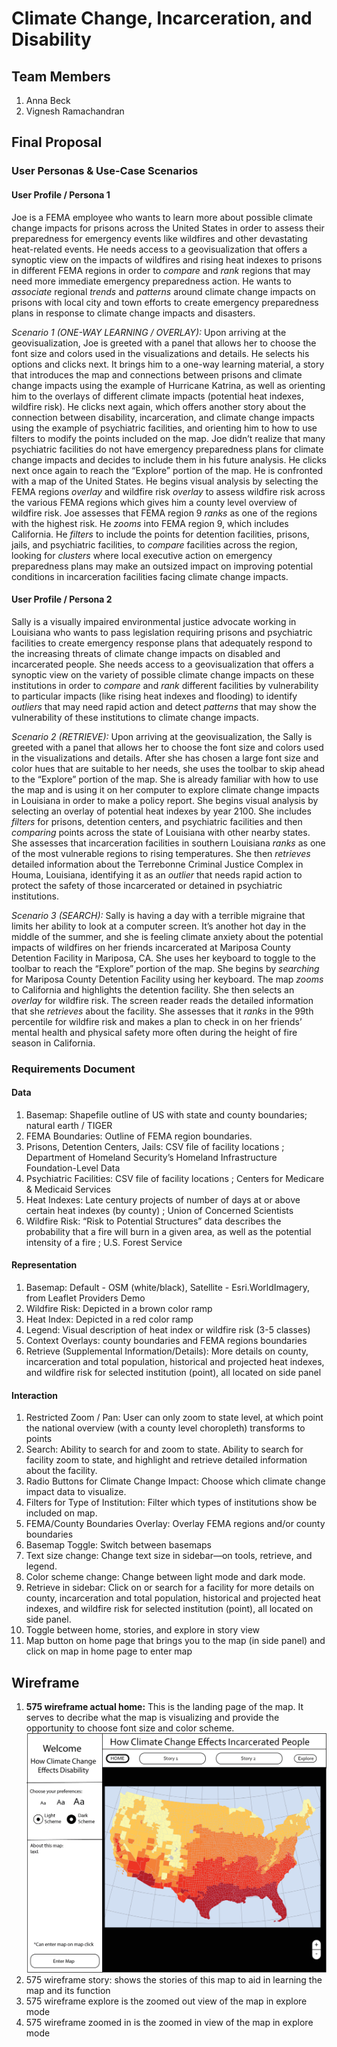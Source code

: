 # Climate Change, Incarceration, and Disability

## Team Members

1. Anna Beck
2. Vignesh Ramachandran

## Final Proposal

### User Personas & Use-Case Scenarios

#### User Profile / Persona 1

Joe is a FEMA employee who wants to learn more about possible climate change impacts for prisons across the United States in order to assess their preparedness for emergency events like wildfires and other devastating heat-related events. He needs access to a geovisualization that offers a synoptic view on the impacts of wildfires and rising heat indexes to prisons in different FEMA regions in order to *compare* and *rank* regions that may need more immediate emergency preparedness action. He wants to *associate* regional *trends* and *patterns* around climate change impacts on prisons with local city and town efforts to create emergency preparedness plans in response to climate change impacts and disasters. 

*Scenario 1 (ONE-WAY LEARNING / OVERLAY):* Upon arriving at the geovisualization, Joe is greeted with a panel that allows her to choose the font size and colors used in the visualizations and details. He selects his options and clicks next. It brings him to a one-way learning material, a story that introduces the map and connections between prisons and climate change impacts using the example of Hurricane Katrina, as well as orienting him to the overlays of different climate impacts (potential heat indexes, wildfire risk). He clicks next again, which offers another story about the connection between disability, incarceration, and climate change impacts using the example of psychiatric facilities, and orienting him to how to use filters to modify the points included on the map. Joe didn’t realize that many psychiatric facilities do not have emergency preparedness plans for climate change impacts and decides to include them in his future analysis. He clicks next once again to reach the “Explore” portion of the map. He is confronted with a map of the United States. He begins visual analysis by selecting the FEMA regions *overlay* and wildfire risk *overlay* to assess wildfire risk across the various FEMA regions which gives him a county level overview of wildfire risk. Joe assesses that FEMA region 9 *ranks* as one of the regions with the highest risk. He *zooms* into FEMA region 9, which includes California. He *filters* to include the points for detention facilities, prisons, jails, and psychiatric facilities, to *compare* facilities across the region, looking for *clusters* where local executive action on emergency preparedness plans may make an outsized impact on improving potential conditions in incarceration facilities facing climate change impacts. 

#### User Profile / Persona 2

Sally is a visually impaired environmental justice advocate working in Louisiana who wants to pass legislation requiring prisons and psychiatric facilities to create emergency response plans that adequately respond to the increasing threats of climate change impacts on disabled and incarcerated people. She needs access to a geovisualization that offers a synoptic view on the variety of possible climate change impacts on these institutions in order to *compare* and *rank* different facilities by vulnerability to particular impacts (like rising heat indexes and flooding) to identify *outliers* that may need rapid action and detect *patterns* that may show the vulnerability of these institutions to climate change impacts. 

*Scenario 2 (RETRIEVE):* Upon arriving at the geovisualization, the Sally is greeted with a panel that allows her to choose the font size and colors used in the visualizations and details. After she has chosen a large font size and color hues that are suitable to her needs, she uses the toolbar to skip ahead to the “Explore” portion of the map. She is already familiar with how to use the map and is using it on her computer to explore climate change impacts in Louisiana in order to make a policy report. She begins visual analysis by selecting an overlay of potential heat indexes by year 2100. She includes *filters* for prisons, detention centers, and psychiatric facilities and then *comparing* points across the state of Louisiana with other nearby states. She assesses that incarceration facilities in southern Louisiana *ranks* as one of the most vulnerable regions to rising temperatures. She then *retrieves* detailed information about the Terrebonne Criminal Justice Complex in Houma, Louisiana, identifying it as an *outlier* that needs rapid action to protect the safety of those incarcerated or detained in psychiatric institutions.

*Scenario 3 (SEARCH):* Sally is having a day with a terrible migraine that limits her ability to look at a computer screen. It’s another hot day in the middle of the summer, and she is feeling climate anxiety about the potential impacts of wildfires on her friends incarcerated at Mariposa County Detention Facility in Mariposa, CA. She uses her keyboard to toggle to the toolbar to reach the “Explore” portion of the map. She begins by *searching* for Mariposa County Detention Facility using her keyboard. The map *zooms* to California and highlights the detention facility. She then selects an *overlay* for wildfire risk. The screen reader reads the detailed information that she *retrieves* about the facility. She assesses that it *ranks* in the 99th percentile for wildfire risk and makes a plan to check in on her friends’ mental health and physical safety more often during the height of fire season in California. 
    
### Requirements Document

#### Data
1. Basemap: Shapefile outline of US with state and county boundaries; natural earth / TIGER 
2. FEMA Boundaries: Outline of FEMA region boundaries. 
3. Prisons, Detention Centers, Jails: CSV file of facility locations ; Department of Homeland Security’s Homeland Infrastructure Foundation-Level Data
4. Psychiatric Facilities: CSV file of facility locations ; Centers for Medicare & Medicaid Services
5. Heat Indexes: Late century projects of number of days at or above certain heat indexes (by county) ; Union of Concerned Scientists 
6. Wildfire Risk: “Risk to Potential Structures” data describes the probability that a fire will burn in a given area, as well as the potential intensity of a fire ; U.S. Forest Service

#### Representation
1. Basemap: Default - OSM (white/black), Satellite - Esri.WorldImagery, from Leaflet Providers Demo
2. Wildfire Risk: Depicted in a brown color ramp
3. Heat Index: Depicted in a red color ramp
4. Legend: Visual description of heat index or wildfire risk (3-5 classes)
5. Context Overlays: county boundaries and FEMA regions boundaries
6. Retrieve (Supplemental Information/Details): More details on county, incarceration and total population, historical and projected heat indexes, and wildfire risk for selected institution (point), all located on side panel

#### Interaction
1. Restricted Zoom / Pan: User can only zoom to state level, at which point the national overview (with a county level choropleth) transforms to points
2. Search: Ability to search for and zoom to state. Ability to search for facility zoom to state, and highlight and retrieve detailed information about the facility.
3. Radio Buttons for Climate Change Impact: Choose which climate change impact data to visualize.
4. Filters for Type of Institution: Filter which types of institutions show be included on map.
5. FEMA/County Boundaries Overlay: Overlay FEMA regions and/or county boundaries
6. Basemap Toggle: Switch between basemaps
7. Text size change: Change text size in sidebar—on tools, retrieve, and legend.
8. Color scheme change: Change between light mode and dark mode.
9. Retrieve in sidebar: Click on or search for a facility for more details on county, incarceration and total population, historical and projected heat indexes, and wildfire risk for selected institution (point), all located on side panel.
10. Toggle between home, stories, and explore in story view
11. Map button on home page that brings you to the map (in side panel) and click on map in home page to enter map

## Wireframe
1. **575 wireframe actual home:** This is the landing page of the map. It serves to decribe what the map is visualizing and provide the opportunity to choose font size and color scheme.
    ![575 wireframe actual home, landing page for the wireframe](img/575%20wireframe%20actual%20home.png)
2. 575 wireframe story: shows the stories of this map to aid in learning the map and its function
3. 575 wireframe explore is the zoomed out view of the map in explore mode
4. 575 wireframe zoomed in is the zoomed in view of the map in explore mode






